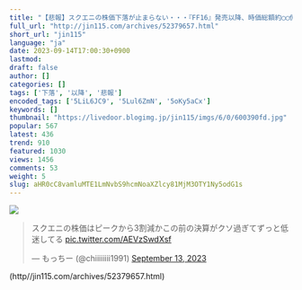 ```yaml
---
title: "【悲報】スクエニの株価下落が止まらない・・・『FF16』発売以降、時価総額約◯◯億円を失ってしまう "
full_url: "http://jin115.com/archives/52379657.html"
short_url: "jin115"
language: "ja"
date: 2023-09-14T17:00:30+0900
lastmod: 
draft: false
author: []
categories: []
tags: ['下落', '以降', '悲報']
encoded_tags: ['5LiL6JC9', '5Lul6ZmN', '5oKy5aCx']
keywords: []
thumbnail: "https://livedoor.blogimg.jp/jin115/imgs/6/0/600390fd.jpg"
popular: 567
latest: 436
trend: 910
featured: 1030
views: 1456
comments: 53
weight: 5
slug: aHR0cC8vamluMTE1LmNvbS9hcmNoaXZlcy81MjM3OTY1Ny5odG1s
---
```


![](https://livedoor.blogimg.jp/jin115/imgs/6/0/600390fd.jpg)

<blockquote class='twitter-tweet'><p lang='ja' dir='ltr'>スクエニの株価はピークから3割減かこの前の決算がクソ過ぎてずっと低迷してる <a href='https//t.co/AEVzSwdXsf'>pic.twitter.com/AEVzSwdXsf</a></p>— もっちー (@chiiiiiiii1991) <a href='https//twitter.com/chiiiiiiii1991/status/1701799719511765470?ref_src=twsrc%5Etfw'>September 13, 2023</a></blockquote> 

(http//jin115.com/archives/52379657.html)
